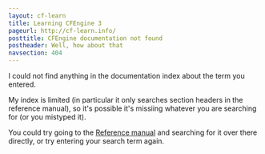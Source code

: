 ```yaml
---
layout: cf-learn
title: Learning CFEngine 3
pageurl: http://cf-learn.info/
posttitle: CFEngine documentation not found
postheader: Well, how about that
navsection: 404
---
```


I could not find anything in the documentation index about the term
you entered.

My index is limited (in particular it only searches section headers
in the reference manual), so it's possible it's missiing whatever you are
searching for (or you mistyped it).

You could try going to the <a href="http://cf-learn.info/ref/">Reference manual</a>
and searching for it over there directly, or try entering your search term again.
